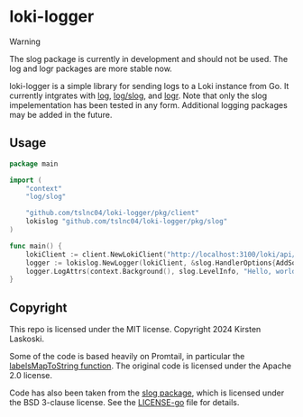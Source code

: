 # loki-logger

> [!WARNING]
> The slog package is currently in development and should not be used. The log and logr packages are more stable now.

loki-logger is a simple library for sending logs to a Loki instance from Go. It currently intgrates with [log],
[log/slog], and [logr]. Note that only the slog impelementation has been tested in any form. Additional logging packages
may be added in the future.

[log]: https://pkg.go.dev/log
[log/slog]: https://pkg.go.dev/log/slog
[logr]: https://pkg.go.dev/github.com/go-logr/logr

## Usage

```go
package main

import (
	"context"
	"log/slog"

	"github.com/tslnc04/loki-logger/pkg/client"
	lokislog "github.com/tslnc04/loki-logger/pkg/slog"
)

func main() {
	lokiClient := client.NewLokiClient("http://localhost:3100/loki/api/v1/push")
	logger := lokislog.NewLogger(lokiClient, &slog.HandlerOptions{AddSource: true})
	logger.LogAttrs(context.Background(), slog.LevelInfo, "Hello, world!", slog.Bool("test", true))
}
```

## Copyright

This repo is licensed under the MIT license. Copyright 2024 Kirsten Laskoski.

Some of the code is based heavily on Promtail, in particular the [labelsMapToString function]. The original code is licensed under the Apache 2.0 license.

Code has also been taken from the [slog package], which is licensed under the BSD 3-clause license. See the [LICENSE-go] file for details.

[labelsMapToString function]: https://github.com/grafana/loki/blob/main/clients/pkg/promtail/client/batch.go#L76
[slog package]: https://pkg.go.dev/log/slog
[LICENSE-go]: ./LICENSE-go
